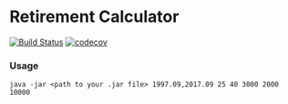 # Retirement Calculator 
[![Build Status](https://travis-ci.org/worasit/retirement-calculator.svg?branch=master)](https://travis-ci.org/worasit/retirement-calculator) [![codecov](https://codecov.io/gh/worasit/retirement-calculator/branch/master/graph/badge.svg)](https://codecov.io/gh/worasit/retirement-calculator)
### Usage
```shell script
java -jar <path to your .jar file> 1997.09,2017.09 25 40 3000 2000 10000
```